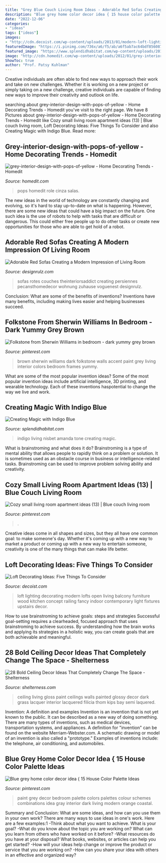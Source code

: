 ```yaml
---
title: "Grey Blue Couch Living Room Ideas - Adorable Red Sofas Creating A Modern Impression Of Living Room"
description: "Blue grey home color decor idea { 15 house color palette ideas"
date: "2022-12-06"
categories:
- "ideas"
tags: ["ideas"]
images:
- "http://cdn.decoist.com/wp-content/uploads/2013/01/modern-loft-lighting.jpg"
featuredImage: "https://i.pinimg.com/736x/a6/f5/ab/a6f5ab7ac64bdf85608721e1c991b43c--fireplace-wall-fireplace-ideas.jpg"
featured_image: "https://www.splendidhabitat.com/wp-content/uploads/2013/12/Indigo-LR-Amanda-Nisbet-Hampton-Showhouse.jpg"
image: "http://cdn.homedit.com/wp-content/uploads/2012/01/grey-interior-design-with-pops-of-yellow-659x1024.jpg"
ShowToc: true
author: "Prof. Patsy Kuhlman"
---
```



Creative individuals are often able to find new ways to approach their work and take on new challenges. Whether it is working on a new project or simply taking on a new challenge, creative individuals are capable of finding new ways to improve their creativity and outlook on life.

	

		
searching about grey-interior-design-with-pops-of-yellow - Home Decorating Trends - Homedit you've visit to the right page. We have 8 Pictures about grey-interior-design-with-pops-of-yellow - Home Decorating Trends - Homedit like Cozy small living room apartment ideas (13) | Blue couch living room, Loft Decorating Ideas: Five Things To Consider and also Creating Magic with Indigo Blue. Read more:
		
    
## Grey-interior-design-with-pops-of-yellow - Home Decorating Trends - Homedit

<img loading=lazy src="http://cdn.homedit.com/wp-content/uploads/2012/01/grey-interior-design-with-pops-of-yellow-659x1024.jpg" onerror="this.onerror=null;this.src='https://tse1.mm.bing.net/th?id=OIP.xiOxhCzT1JpTkgvXNntCbwHaLg&amp;pid=15.1';" alt="grey-interior-design-with-pops-of-yellow - Home Decorating Trends - Homedit">

_Source: homedit.com_

>pops homedit role cinza salas. 

	

The new ideas in the world of technology are constantly changing and evolving, so it's hard to stay up-to-date on what is happening. However, there are some new ideas that could have a big impact on the future. One such idea is the use of robots to help with tasks that are difficult or dangerous. This could either free people up to do other tasks or create new opportunities for those who are able to get hold of a robot.

    
## Adorable Red Sofas Creating A Modern Impression Of Living Room

<img loading=lazy src="https://cdn.designrulz.com/wp-content/uploads/2017/06/Red-Sofas-interior-16.jpg" onerror="this.onerror=null;this.src='https://tse2.mm.bing.net/th?id=OIP.lGDCZ6QNP4H2vcGnzYHeiQHaHa&amp;pid=15.1';" alt="Adorable Red Sofas Creating a Modern Impression of Living Room">

_Source: designrulz.com_

>sofas rotes couches theinteriorsaddict creating persiennes pecansthomedecor wohnung zuhause voguenest designrulz. 

	

Conclusion: What are some of the benefits of inventions?
Inventions have many benefits, including making lives easier and helping businesses succeed.

    
## Folkstone From Sherwin Williams In Bedroom - Dark Yummy Grey Brown

<img loading=lazy src="https://i.pinimg.com/736x/a6/f5/ab/a6f5ab7ac64bdf85608721e1c991b43c--fireplace-wall-fireplace-ideas.jpg" onerror="this.onerror=null;this.src='https://tse4.mm.bing.net/th?id=OIP.FaS5MzQArWg1-lZvz3oLeAHaFj&amp;pid=15.1';" alt="Folkstone from Sherwin Williams in bedroom - dark yummy grey brown">

_Source: pinterest.com_

>brown sherwin williams dark folkstone walls accent paint grey living interior colors bedroom frames yummy. 

	

What are some of the most popular invention ideas?
Some of the most popular invention ideas include artificial intelligence, 3D printing, and wearable technology. Each of these inventions haspotential to change the way we live and work.

    
## Creating Magic With Indigo Blue

<img loading=lazy src="https://www.splendidhabitat.com/wp-content/uploads/2013/12/Indigo-LR-Amanda-Nisbet-Hampton-Showhouse.jpg" onerror="this.onerror=null;this.src='https://tse1.mm.bing.net/th?id=OIP.NrdRkdyuKLWi3LZLuGzBPwHaK6&amp;pid=15.1';" alt="Creating Magic with Indigo Blue">

_Source: splendidhabitat.com_

>indigo living nisbet amanda tone creating magic. 

	

What is brainstroming and what does it do?
Brainstroming is a type of mental ability that allows people to rapidly think on a problem or solution. It is sometimes used as an obstacle course in business or intelligence-related tasks. Brainstroming can be used to improve problem solving ability and creativity.

    
## Cozy Small Living Room Apartment Ideas (13) | Blue Couch Living Room

<img loading=lazy src="https://i.pinimg.com/736x/cd/d5/75/cdd575b72e69780ac8f883cc01219c13.jpg" onerror="this.onerror=null;this.src='https://tse1.mm.bing.net/th?id=OIP.skhy6wVy1LQKmkgXx5oKKQHaLH&amp;pid=15.1';" alt="Cozy small living room apartment ideas (13) | Blue couch living room">

_Source: pinterest.com_

>. 

	

Creative ideas come in all shapes and sizes, but they all have one common goal: to make someone's day. Whether it's coming up with a new way to market a product or coming up with a new way to entertain someone, creativity is one of the many things that can make life better.

    
## Loft Decorating Ideas: Five Things To Consider

<img loading=lazy src="http://cdn.decoist.com/wp-content/uploads/2013/01/modern-loft-lighting.jpg" onerror="this.onerror=null;this.src='https://tse4.mm.bing.net/th?id=OIP.j9UMQjeDiIq3yk1WpdZ9CwHaK5&amp;pid=15.1';" alt="Loft Decorating Ideas: Five Things To Consider">

_Source: decoist.com_

>loft lighting decorating modern lofts open living balcony furniture wood kitchen concept railing fancy indoor contemporary light fixtures upstairs decor. 

	

How to use brainstroming to achieve goals: steps and strategies
Successful goal-setting requires a clearheaded, focused approach that uses brainstroming to achieve success. By understanding how the brain works and applying its strategies in a holistic way, you can create goals that are both achievable and meaningful.

    
## 28 Bold Ceiling Decor Ideas That Completely Change The Space - Shelterness

<img loading=lazy src="https://i.shelterness.com/2016/05/grass-green-living-room-ceiling.jpg" onerror="this.onerror=null;this.src='https://tse2.mm.bing.net/th?id=OIP.giF8DBegLOSElf_eu0YAFAHaLL&amp;pid=15.1';" alt="28 Bold Ceiling Decor Ideas That Completely Change The Space - Shelterness">

_Source: shelterness.com_

>ceiling living gloss paint ceilings walls painted glossy decor dark grass lacquer interior lacquered filicia thom kips bay semi laquered. 

	

Invention: A definition and examples
Invention is an invention that is not yet known to the public. It can be described as a new way of doing something. There are many types of inventions, such as medical devices, transportation systems, and appliances. 
A definition for "invention" can be found on the website Merriam-Webster.com. A schematic drawing or model of an invention is also called a "prototype." 
Examples of inventions include: the telephone, air conditioning, and automobiles.

    
## Blue Grey Home Color Decor Idea { 15 House Color Palette Ideas

<img loading=lazy src="https://i.pinimg.com/736x/ee/aa/c8/eeaac85e11f757bb3dcfb3797d8ba283.jpg" onerror="this.onerror=null;this.src='https://tse4.mm.bing.net/th?id=OIP.GlHp1LZ8POGIhS-5qNkMCwHaNF&amp;pid=15.1';" alt="Blue grey home color decor idea { 15 House Color Palette Ideas">

_Source: pinterest.com_

>paint grey decor bedroom palette colors palettes colour schemes combinations idea gray interior dark living modern orange coastal. 

	

Summary and Conclusion: What are some ideas, and how can you use them in your own work?
There are many ways to use ideas in one's work. Here are a few examples:1 
-Think about what you want to achieve. What is your goal? 
-What do you know about the topic you are working on? What can you learn from others who have worked on it before? 
-What resources do you have at your disposal? What books, websites, or articles can help you get started? 
-How will your ideas help change or improve the product or service that you are working on? 
-How can you share your idea with others in an effective and organized way?

